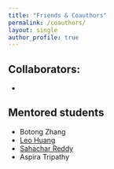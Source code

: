 ```yaml
---
title: "Friends & Coauthors"
permalink: /coauthors/
layout: single
author_profile: true
---
```


## Collaborators:
- 



## Mentored students

- Botong Zhang
- [Leo Huang](https://live-sas-physics.pantheon.sas.upenn.edu/people/leo-huang) 
- [Sahachar Reddy](https://www.grasp.upenn.edu/people/sahachar-reddy-tippana/)
- Aspira Tripathy


